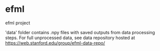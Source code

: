 # efml
efml project
 
'data' folder contains .npy files with saved outputs from data processing steps. For full unprocessed data, see data repository hosted at https://web.stanford.edu/group/efml-data-repo/
